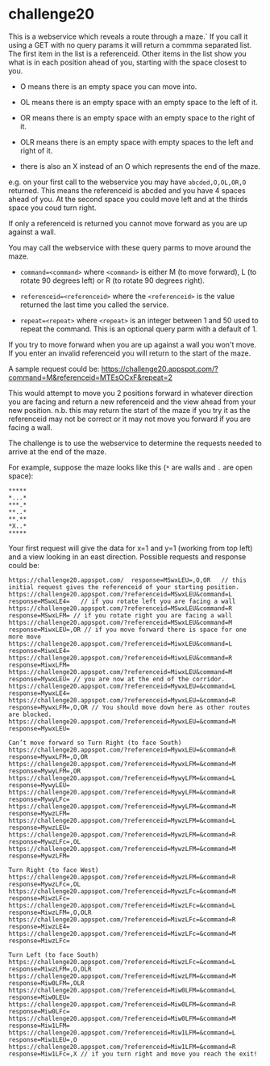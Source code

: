 # challenge20

This is a webservice which reveals a route through a maze.`
If you call it using a GET with no query params it will return a commma separated list. The first item in the list is a referenceid. Other items in the list show you what is in each position ahead of you, starting with the space closest to you.

+ O means there is an empty space you can move into.

+ OL means there is an empty space with an empty space to the left of it.

+ OR means there is an empty space with an empty space to the right of it.

+ OLR means there is an empty space with empty spaces to the left and right of it.

+ there is also an X instead of an O which represents the end of the maze.

e.g. on your first call to the webservice you may have `abcded,O,OL,OR,O` returned. This means the referenceid is abcded and you have 4 spaces ahead of you. At the second space you could move left and at the thirds space you coud turn right.

If only a referenceid is returned you cannot move forward as you are up against a wall.

You may call the webservice with these query parms to move around the maze.

+ `command=<command>` where `<command>` is either M (to move forward), L (to rotate 90 degrees left) or R (to rotate 90 degrees right).

+ `referenceid=<referenceid>` where the `<referenceid>` is the value returned the last time you called the service.

+ `repeat=<repeat>` where `<repeat>` is an integer between 1 and 50 used to repeat the command. This is an optional query parm with a default of 1.

If you try to move forward when you are up against a wall you won't move. If you enter an invalid referenceid you will return to the start of the maze.  

A sample request could be: https://challenge20.appspot.com/?command=M&referenceid=MTEsOCxF&repeat=2

This would attempt to move you 2 positions forward in whatever direction you are facing and return a new referenceid and the view ahead from your new position. n.b. this may return the start of the maze if you try it as the referenceid may not be correct or it may not move you forward if you are facing a wall.

The challenge is to use the webservice to determine the requests needed to arrive at the end of the maze.

For example, suppose the maze looks like this (`*` are walls and `.` are open space):
```
*****
*...*
***.*
**..*
**.**
*X..* 
*****  
```

Your first request will give the data for x=1 and y=1 (working from top left) and a view looking in an east direction. Possible requests and response could be:

```
https://challenge20.appspot.com/  response=MSwxLEU=,O,OR   // this initial request gives the referenceid of your starting position.
https://challenge20.appspot.com/?referenceid=MSwxLEU&command=L response=MSwxLE4=   // if you rotate left you are facing a wall
https://challenge20.appspot.com/?referenceid=MSwxLEU&command=R response=MSwxLFM= // if you rotate right you are facing a wall
https://challenge20.appspot.com/?referenceid=MSwxLEU&command=M response=MiwxLEU=,OR // if you move forward there is space for one more move
https://challenge20.appspot.com/?referenceid=MiwxLEU&command=L response=MiwxLE4=
https://challenge20.appspot.com/?referenceid=MiwxLEU&command=R response=MiwxLFM=
https://challenge20.appspot.com/?referenceid=MiwxLEU&command=M response=MywxLEU= // you are now at the end of the corridor.
https://challenge20.appspot.com/?referenceid=MywxLEU=&command=L response=MywxLE4=
https://challenge20.appspot.com/?referenceid=MywxLEU=&command=R response=MywxLFM=,O,OR // You should move down here as other routes are blocked.
https://challenge20.appspot.com/?referenceid=MywxLEU=&command=M response=MywxLEU=

Can’t move forward so Turn Right (to face South)
https://challenge20.appspot.com/?referenceid=MywxLEU=&command=R response=MywxLFM=,O,OR
https://challenge20.appspot.com/?referenceid=MywxLFM=&command=M response=MywyLFM=,OR
https://challenge20.appspot.com/?referenceid=MywyLFM=&command=L response=MywyLEU=
https://challenge20.appspot.com/?referenceid=MywyLFM=&command=R response=MywyLFc=
https://challenge20.appspot.com/?referenceid=MywyLFM=&command=M response=MywzLFM=
https://challenge20.appspot.com/?referenceid=MywzLFM=&command=L response=MywzLEU=
https://challenge20.appspot.com/?referenceid=MywzLFM=&command=R response=MywzLFc=,OL
https://challenge20.appspot.com/?referenceid=MywzLFM=&command=M response=MywzLFM=

Turn Right (to face West)
https://challenge20.appspot.com/?referenceid=MywzLFM=&command=R response=MywzLFc=,OL
https://challenge20.appspot.com/?referenceid=MywzLFc=&command=M response=MiwzLFc=
https://challenge20.appspot.com/?referenceid=MiwzLFc=&command=L response=MiwzLFM=,O,OLR
https://challenge20.appspot.com/?referenceid=MiwzLFc=&command=R response=MiwzLE4=
https://challenge20.appspot.com/?referenceid=MiwzLFc=&command=M response=MiwzLFc=

Turn Left (to face South)
https://challenge20.appspot.com/?referenceid=MiwzLFc=&command=L response=MiwzLFM=,O,OLR
https://challenge20.appspot.com/?referenceid=MiwzLFM=&command=M response=Miw0LFM=,OLR
https://challenge20.appspot.com/?referenceid=Miw0LFM=&command=L response=Miw0LEU=
https://challenge20.appspot.com/?referenceid=Miw0LFM=&command=R response=Miw0LFc=
https://challenge20.appspot.com/?referenceid=Miw0LFM=&command=M response=Miw1LFM=
https://challenge20.appspot.com/?referenceid=Miw1LFM=&command=L response=Miw1LEU=,O
https://challenge20.appspot.com/?referenceid=Miw1LFM=&command=R response=Miw1LFc=,X // if you turn right and move you reach the exit!

```



